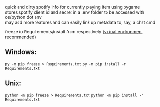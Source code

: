 quick and dirty spotify info for currently playing item using pygame<br />
stores spotify client id and secret in a .env folder to be accessed with os/python dot env<br />
may add more features and can easily link up metadata to, say, a chat cmd<br />

freeze to Requirements/install from respectively ([virtual environment](https://docs.python.org/3/library/venv.html) recommended)
## Windows:
`py -m pip freeze > Requirements.txt`
`py -m pip install -r Requirements.txt`

## Unix: 
`python -m pip freeze > Requirements.txt`
`python -m pip install -r Requirements.txt`

